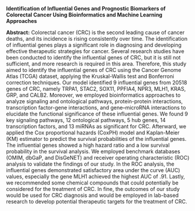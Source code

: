 **Identification of Influential Genes and Prognostic Biomarkers of Colorectal Cancer Using Bioinformatics and Machine Learning Approaches**

**Abstract:**
Colorectal cancer (CRC) is the second leading cause of cancer deaths, and its incidence is rising consistently over time. The identification of influential genes plays a significant role in diagnosing and developing effective therapeutic strategies for cancer. Several research studies have been conducted to identify the influential genes of CRC, but it is still not sufficient, and more research is required in this area. Therefore, this study aimed to identify the influential genes of CRC using the Cancer Genome Atlas (TCGA) dataset, applying the Kruskal-Wallis test and Bonferroni correction techniques. Our model identified 9 influential genes from 20518 genes of CRC, namely TRPA1, STAC2, SOX11, PPFIA4, NPR3, MLH1, KRAS, GRP, and CALB2. Moreover, we employed bioinformatics approaches to analyze signaling and ontological pathways, protein-protein interactions, transcription factor-gene interactions, and gene–microRNA interactions to elucidate the functional significance of these influential genes. We found 9 key signaling pathways, 12 ontological pathways, 5 hub genes, 14 transcription factors, and 13 miRNAs as significant for CRC. Afterward, we applied the Cox proportional hazards (CoxPH) model and Kaplan-Meier (KM) estimator to predict the survival probabilities of the influential genes. The influential genes showed a high hazard ratio and a low survival probability in the survival analysis. We employed benchmark databases (OMIM, dbGaP, and DisGeNET) and receiver operating characteristic (ROC) analysis to validate the findings of our study.  In the ROC analysis, the influential genes demonstrated satisfactory area under the curve (AUC) values, especially the gene MLH1 achieved the highest AUC of .91. Lastly, we recommended some chemical compounds that could potentially be considered for the treatment of CRC. In fine, the outcomes of our study would be used for CRC diagnosis and would be employed in lab-based research to develop potential therapeutic targets for the treatment of CRC.
